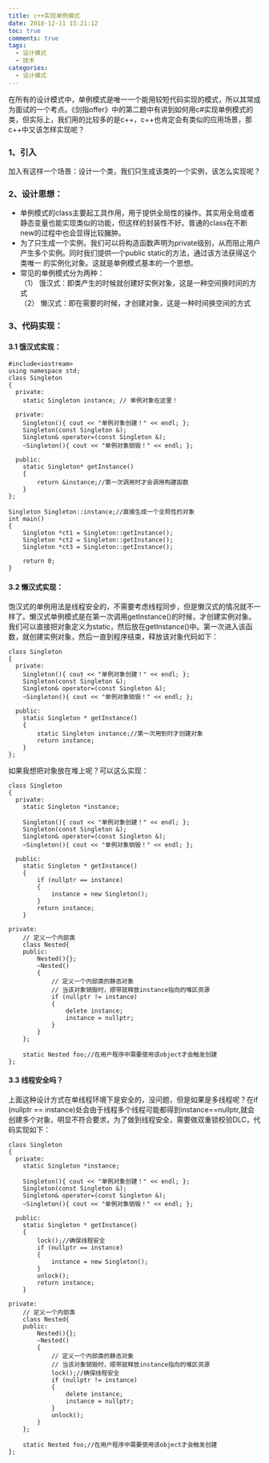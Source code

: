 ```yaml
---
title: c++实现单例模式
date: 2018-12-11 15:21:12
toc: true
comments: true
tags:
  - 设计模式
  - 技术
categories:
  - 设计模式
---
```


在所有的设计模式中，单例模式是唯一一个能用较短代码实现的模式，所以其常成为面试的一个考点。《剑指offer》中的第二题中有讲到如何用c#实现单例模式的类，但实际上，我们用的比较多的是c\+\+，c\+\+也肯定会有类似的应用场景，那c\+\+中又该怎样实现呢？
<!--more-->

### 1、引入
加入有这样一个场景：设计一个类，我们只生成该类的一个实例，该怎么实现呢？


### 2、设计思想：
* 单例模式的class主要起工具作用，用于提供全局性的操作。其实用全局或者静态变量也能实现类似的功能，但这样的封装性不好。普通的class在不断new的过程中也会显得比较臃肿。
* 为了只生成一个实例，我们可以将构造函数声明为private级别，从而阻止用户产生多个实例。同时我们提供一个public static的方法，通过该方法获得这个类唯一 的实例化对象。这就是单例模式基本的一个思想。
* 常见的单例模式分为两种：   
（1） 饿汉式：即类产生的时候就创建好实例对象，这是一种空间换时间的方式  
（2） 懒汉式：即在需要的时候，才创建对象，这是一种时间换空间的方式

### 3、代码实现：
#### 3.1 饿汉式实现：
``` 
#include<iostream>
using namespace std;
class Singleton
{
  private:
  	static Singleton instance; // 单例对象在这里！
  	
  private:
	Singleton(){ cout << "单例对象创建！" << endl; };
	Singleton(const Singleton &);
	Singleton& operator=(const Singleton &);
	~Singleton(){ cout << "单例对象销毁！" << endl; };
 
  public:
	static Singleton* getInstance()
	{		
		return &instance;//第一次调用时才会调用构建函数
	}
};

Singleton Singleton::instance;//直接生成一个全局性的对象
int main()
{
	Singleton *ct1 = Singleton::getInstance();
	Singleton *ct2 = Singleton::getInstance();
	Singleton *ct3 = Singleton::getInstance();
 
	return 0;
}
```
#### 3.2 懒汉式实现：
饱汉式的单例用法是线程安全的，不需要考虑线程同步，但是懒汉式的情况就不一样了。懒汉式单例模式是在第一次调用getInstance()的时候，才创建实例对象。我们可以直接把对象定义为static，然后放在getInstance()中。第一次进入该函数，就创建实例对象，然后一直到程序结束，释放该对象代码如下：
```
class Singleton
{
  private:
	Singleton(){ cout << "单例对象创建！" << endl; };
	Singleton(const Singleton &);
	Singleton& operator=(const Singleton &);
	~Singleton(){ cout << "单例对象销毁！" << endl; };
 
  public:
	static Singleton * getInstance()
	{	
		static Singleton instance;//第一次用到时才创建对象
		return instance;
	}
};
```
如果我想把对象放在堆上呢？可以这么实现：
```
class Singleton
{
  private:
    static Singleton *instance;
  
	Singleton(){ cout << "单例对象创建！" << endl; };
	Singleton(const Singleton &);
	Singleton& operator=(const Singleton &);
	~Singleton(){ cout << "单例对象销毁！" << endl; };
 
  public:
	static Singleton * getInstance()
	{	
		if (nullptr == instance)
		{
			instance = new Singleton();
		}
		return instance;
	}

private:
	// 定义一个内部类
	class Nested{
	public:
		Nested(){};
		~Nested()
		{   	
		    // 定义一个内部类的静态对象
	        // 当该对象销毁时，顺带就释放instance指向的堆区资源
			if (nullptr != instance)
			{
				delete instance;
				instance = nullptr;
			}
		}
	};

	static Nested foo;//在用户程序中需要使用该object才会触发创建
};
```

#### 3.3 线程安全吗？
上面这种设计方式在单线程环境下是安全的，没问题，但是如果是多线程呢？在if (nullptr == instance)处会由于线程多个线程可能都得到instance==nullptr,就会创建多个对象，明显不符合要求，为了做到线程安全，需要做双重锁校验DLC，代码实现如下：
```
class Singleton
{
  private:
    static Singleton *instance;
  
	Singleton(){ cout << "单例对象创建！" << endl; };
	Singleton(const Singleton &);
	Singleton& operator=(const Singleton &);
	~Singleton(){ cout << "单例对象销毁！" << endl; };
 
  public:
	static Singleton * getInstance()
	{	
	    lock();//确保线程安全
		if (nullptr == instance)
		{
			instance = new Singleton();
		}
		unlock();
		return instance;
	}

private:
	// 定义一个内部类
	class Nested{
	public:
		Nested(){};
		~Nested()
		{   	
		    // 定义一个内部类的静态对象
	        // 当该对象销毁时，顺带就释放instance指向的堆区资源
	        lock();//确保线程安全
			if (nullptr != instance)
			{
				delete instance;
				instance = nullptr;
			}
			unlock();
		}
	};

	static Nested foo;//在用户程序中需要使用该object才会触发创建
};
```
